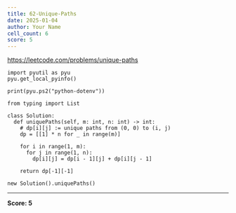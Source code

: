 ```yaml
---
title: 62-Unique-Paths
date: 2025-01-04
author: Your Name
cell_count: 6
score: 5
---
```


https://leetcode.com/problems/unique-paths


```
import pyutil as pyu
pyu.get_local_pyinfo()
```


```
print(pyu.ps2("python-dotenv"))
```


```
from typing import List
```


```
class Solution:
  def uniquePaths(self, m: int, n: int) -> int:
    # dp[i][j] := unique paths from (0, 0) to (i, j)
    dp = [[1] * n for _ in range(m)]

    for i in range(1, m):
      for j in range(1, n):
        dp[i][j] = dp[i - 1][j] + dp[i][j - 1]

    return dp[-1][-1]
```


```
new Solution().uniquePaths()
```


---
**Score: 5**